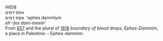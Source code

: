 <body>
  <p>H658<br>  אפס דּמּים  <br> אֶפֶס דַּמִּים  ‎  ‘ephes dammı̂ym  <br><i>eh‘-fes</i> <i>dam-meem‘ </i><br>From <a href="h0657.htm">657</a> and the plural of <a href="h1818.htm">1818</a>  <i>boundary</i> <i>of</i> <i>blood</i> drops; <i>Ephes-Dammim</i>, a place in Palestine: - Ephes-dammim.<br></p>
 </body>